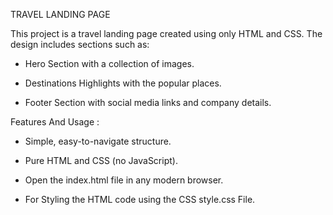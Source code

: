 TRAVEL LANDING PAGE

This project is a travel landing page created using only HTML and CSS. The design includes sections such as:

 * Hero Section with a collection of images.

 * Destinations Highlights with the popular places.

 * Footer Section with social media links and company details.

Features And Usage : 

 * Simple, easy-to-navigate structure.

 * Pure HTML and CSS (no JavaScript).

 * Open the index.html file in any modern browser.
   
 * For Styling the HTML code using the CSS style.css File. 
